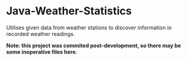 # Java-Weather-Statistics
Utilises given data from weather stations to discover information in recorded weather readings.

__Note: this project was commited post-development, so there may be some inoperative files here.__
